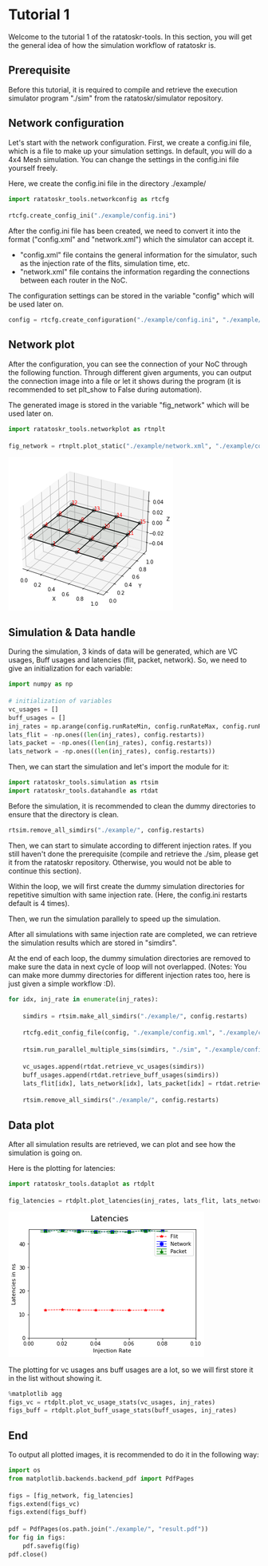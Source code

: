 # Tutorial 1

Welcome to the tutorial 1 of the ratatoskr-tools. In this section, you will get the general idea of how the simulation workflow of ratatoskr is.

## Prerequisite

Before this tutorial, it is required to compile and retrieve the execution simulator program "./sim" from the ratatoskr/simulator repository.

## Network configuration

Let's start with the network configuration. First, we create a config.ini file, which is a file to make up your simulation settings. In default, you will do a 4x4 Mesh simulation. You can change the settings in the config.ini file yourself freely.

Here, we create the config.ini file in the directory ./example/


```python
import ratatoskr_tools.networkconfig as rtcfg

rtcfg.create_config_ini("./example/config.ini")
```

After the config.ini file has been created, we need to convert it into the format ("config.xml" and "network.xml") which the simulator can accept it.
- "config.xml" file contains the general information for the simulator, such as the injection rate of the flits, simulation time, etc.
- "network.xml" file contains the information regarding the connections between each router in the NoC.

The configuration settings can be stored in the variable "config" which will be used later on.


```python
config = rtcfg.create_configuration("./example/config.ini", "./example/config.xml", "./example/network.xml")
```

## Network plot
After the configuration, you can see the connection of your NoC through the following function. Through different given arguments, you can output the connection image into a file or let it shows during the program (it is recommended to set plt_show to False during automation).

The generated image is stored in the variable "fig_network" which will be used later on.


```python
import ratatoskr_tools.networkplot as rtnplt

fig_network = rtnplt.plot_static("./example/network.xml", "./example/config.ini", plt_show=True)
```


    
![png](tutorial1_files/tutorial1_7_0.png)
    


## Simulation & Data handle

During the simulation, 3 kinds of data will be generated, which are VC usages, Buff usages and latencies (flit, packet, network). So, we need to give an initialization for each variable:


```python
import numpy as np

# initialization of variables
vc_usages = []
buff_usages = []
inj_rates = np.arange(config.runRateMin, config.runRateMax, config.runRateStep).round(4)
lats_flit = -np.ones((len(inj_rates), config.restarts))
lats_packet = -np.ones((len(inj_rates), config.restarts))
lats_network = -np.ones((len(inj_rates), config.restarts))
```

Then, we can start the simulation and let's import the module for it:


```python
import ratatoskr_tools.simulation as rtsim
import ratatoskr_tools.datahandle as rtdat
```

Before the simulation, it is recommended to clean the dummy directories to ensure that the directory is clean.


```python
rtsim.remove_all_simdirs("./example/", config.restarts)
```

Then, we can start to simulate according to different injection rates. If you still haven't done the prerequisite (compile and retrieve the ./sim, please get it from the ratatoskr repository. Otherwise, you would not be able to continue this section).

Within the loop, we will first create the dummy simulation directories for repetitive simultion with same injection rate. (Here, the config.ini restarts default is 4 times).

Then, we run the simulation parallely to speed up the simulation.

After all simulations with same injection rate are completed, we can retrieve the simulation results which are stored in "simdirs".

At the end of each loop, the dummy simulation directories are removed to make sure the data in next cycle of loop will not overlapped. (Notes: You can make more dummy directories for different injection rates too, here is just given a simple workflow :D).


```python
for idx, inj_rate in enumerate(inj_rates):

    simdirs = rtsim.make_all_simdirs("./example/", config.restarts)

    rtcfg.edit_config_file(config, "./example/config.xml", "./example/config_tmp.xml", inj_rate)

    rtsim.run_parallel_multiple_sims(simdirs, "./sim", "./example/config.xml", "./example/network.xml")

    vc_usages.append(rtdat.retrieve_vc_usages(simdirs))
    buff_usages.append(rtdat.retrieve_buff_usages(simdirs))
    lats_flit[idx], lats_network[idx], lats_packet[idx] = rtdat.retrieve_diff_latencies(simdirs)

    rtsim.remove_all_simdirs("./example/", config.restarts)
```

## Data plot

After all simulation results are retrieved, we can plot and see how the simulation is going on.

Here is the plotting for latencies:


```python
import ratatoskr_tools.dataplot as rtdplt

fig_latencies = rtdplt.plot_latencies(inj_rates, lats_flit, lats_network, lats_packet, plt_show=True)
```


    
![png](tutorial1_files/tutorial1_17_0.png)
    


The plotting for vc usages ans buff usages are a lot, so we will first store it in the list without showing it.


```python
%matplotlib agg
figs_vc = rtdplt.plot_vc_usage_stats(vc_usages, inj_rates)
figs_buff = rtdplt.plot_buff_usage_stats(buff_usages, inj_rates)
```

## End

To output all plotted images, it is recommended to do it in the following way:


```python
import os
from matplotlib.backends.backend_pdf import PdfPages

figs = [fig_network, fig_latencies]
figs.extend(figs_vc)
figs.extend(figs_buff)

pdf = PdfPages(os.path.join("./example/", "result.pdf"))
for fig in figs:
    pdf.savefig(fig)
pdf.close()
```

